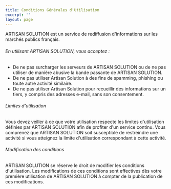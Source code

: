 ```yaml
---
title: Conditions Générales d'Utilisation
excerpt: ''
layout: page
---
```



ARTISAN SOLUTION est un service de rediffusion d'informations sur les marchés publics français. 

###### En utilisant ARTISAN SOLUTION, vous acceptez :

* De ne pas surcharger les serveurs de ARTISAN SOLUTION ou de ne pas utiliser de manière abusive la bande passante de ARTISAN SOLUTION.
* De ne pas utiliser Artisan Solution à des fins de spamming, phishing ou toute autre activité similaire.
* De ne pas utiliser Artisan Solution pour recueillir des informations sur un tiers, y compris des adresses e-mail, sans son consentement.

###### Limites d'utilisation

Vous devez veiller à ce que votre utilisation respecte les limites d'utilisation définies par ARTISAN SOLUTION afin de profiter d'un service continu. Vous comprenez que ARTISAN SOLUTION soit susceptible de restreindre une activité si vous atteignez la limite d'utilisation correspondant à cette activité.

###### Modification des conditions

ARTISAN SOLUTION se réserve le droit de modifier les conditions d'utilisation. Les modifications de ces conditions sont effectives dès votre première utilisation de ARTISAN SOLUTION à compter de la publication de ces modifications.

